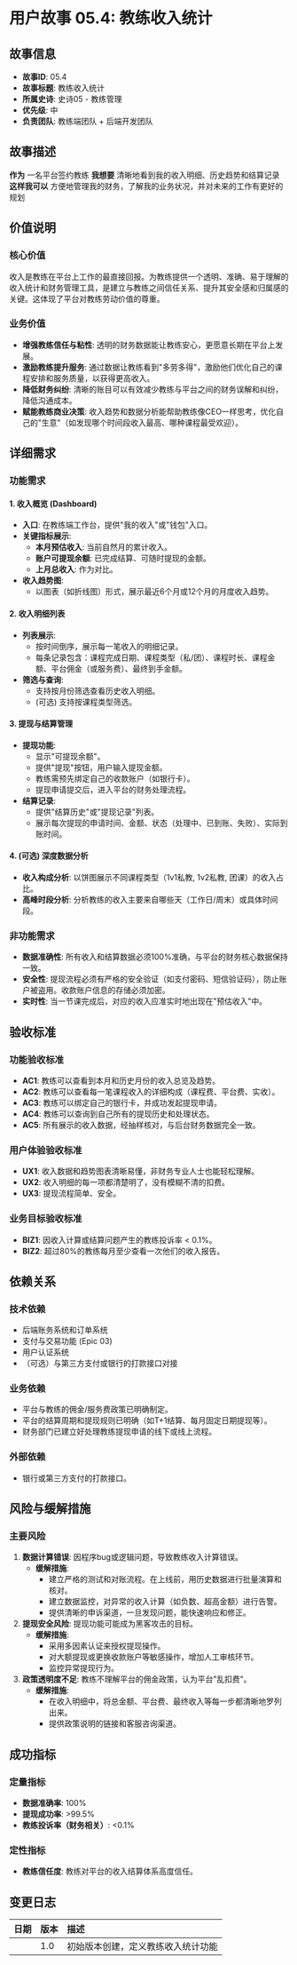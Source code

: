 # 用户故事 05.4: 教练收入统计

## 故事信息
- **故事ID**: 05.4
- **故事标题**: 教练收入统计
- **所属史诗**: 史诗05 - 教练管理
- **优先级**: 中
- **负责团队**: 教练端团队 + 后端开发团队

## 故事描述

**作为** 一名平台签约教练
**我想要** 清晰地看到我的收入明细、历史趋势和结算记录
**这样我可以** 方便地管理我的财务，了解我的业务状况，并对未来的工作有更好的规划

## 价值说明

### 核心价值
收入是教练在平台上工作的最直接回报。为教练提供一个透明、准确、易于理解的收入统计和财务管理工具，是建立与教练之间信任关系、提升其安全感和归属感的关键。这体现了平台对教练劳动价值的尊重。

### 业务价值
- **增强教练信任与粘性**: 透明的财务数据能让教练安心，更愿意长期在平台上发展。
- **激励教练提升服务**: 通过数据让教练看到"多劳多得"，激励他们优化自己的课程安排和服务质量，以获得更高收入。
- **降低财务纠纷**: 清晰的账目可以有效减少教练与平台之间的财务误解和纠纷，降低沟通成本。
- **赋能教练商业决策**: 收入趋势和数据分析能帮助教练像CEO一样思考，优化自己的"生意"（如发现哪个时间段收入最高、哪种课程最受欢迎）。

## 详细需求

### 功能需求

#### 1. 收入概览 (Dashboard)
- **入口**: 在教练端工作台，提供"我的收入"或"钱包"入口。
- **关键指标展示**:
    - **本月预估收入**: 当前自然月的累计收入。
    - **账户可提现余额**: 已完成结算、可随时提现的金额。
    - **上月总收入**: 作为对比。
- **收入趋势图**:
    - 以图表（如折线图）形式，展示最近6个月或12个月的月度收入趋势。

#### 2. 收入明细列表
- **列表展示**:
    - 按时间倒序，展示每一笔收入的明细记录。
    - 每条记录包含：课程完成日期、课程类型（私/团）、课程时长、课程金额、平台佣金（或服务费）、最终到手金额。
- **筛选与查询**:
    - 支持按月份筛选查看历史收入明细。
    - (可选) 支持按课程类型筛选。

#### 3. 提现与结算管理
- **提现功能**:
    - 显示"可提现余额"。
    - 提供"提现"按钮，用户输入提现金额。
    - 教练需预先绑定自己的收款账户（如银行卡）。
    - 提现申请提交后，进入平台的财务处理流程。
- **结算记录**:
    - 提供"结算历史"或"提现记录"列表。
    - 展示每次提现的申请时间、金额、状态（处理中、已到账、失败）、实际到账时间。

#### 4. (可选) 深度数据分析
- **收入构成分析**: 以饼图展示不同课程类型（1v1私教, 1v2私教, 团课）的收入占比。
- **高峰时段分析**: 分析教练的收入主要来自哪些天（工作日/周末）或具体时间段。

### 非功能需求
- **数据准确性**: 所有收入和结算数据必须100%准确，与平台的财务核心数据保持一致。
- **安全性**: 提现流程必须有严格的安全验证（如支付密码、短信验证码），防止账户被盗用。收款账户信息的存储必须加密。
- **实时性**: 当一节课完成后，对应的收入应准实时地出现在"预估收入"中。

## 验收标准

### 功能验收标准
- **AC1**: 教练可以查看到本月和历史月份的收入总览及趋势。
- **AC2**: 教练可以查看每一笔课程收入的详细构成（课程费、平台费、实收）。
- **AC3**: 教练可以绑定自己的银行卡，并成功发起提现申请。
- **AC4**: 教练可以查询到自己所有的提现历史和处理状态。
- **AC5**: 所有展示的收入数据，经抽样核对，与后台财务数据完全一致。

### 用户体验验收标准
- **UX1**: 收入数据和趋势图表清晰易懂，非财务专业人士也能轻松理解。
- **UX2**: 收入明细的每一项都清楚明了，没有模糊不清的扣费。
- **UX3**: 提现流程简单、安全。

### 业务目标验收标准
- **BIZ1**: 因收入计算或结算问题产生的教练投诉率 < 0.1%。
- **BIZ2**: 超过80%的教练每月至少查看一次他们的收入报告。

## 依赖关系

### 技术依赖
-   后端账务系统和订单系统
-   支付与交易功能 (Epic 03)
-   用户认证系统
-   （可选）与第三方支付或银行的打款接口对接

### 业务依赖
-   平台与教练的佣金/服务费政策已明确制定。
-   平台的结算周期和提现规则已明确（如T+1结算、每月固定日期提现等）。
-   财务部门已建立好处理教练提现申请的线下或线上流程。

### 外部依赖
-   银行或第三方支付的打款接口。

## 风险与缓解措施

### 主要风险
1.  **数据计算错误**: 因程序bug或逻辑问题，导致教练收入计算错误。
    -   **缓解措施**:
        *   建立严格的测试和对账流程。在上线前，用历史数据进行批量演算和核对。
        *   建立数据监控，对异常的收入计算（如负数、超高金额）进行告警。
        *   提供清晰的申诉渠道，一旦发现问题，能快速响应和修正。
2.  **提现安全风险**: 提现功能可能成为黑客攻击的目标。
    -   **缓解措施**:
        *   采用多因素认证来授权提现操作。
        *   对大额提现或更换收款账户等敏感操作，增加人工审核环节。
        *   监控异常提现行为。
3.  **政策透明度不足**: 教练不理解平台的佣金政策，认为平台"乱扣费"。
    -   **缓解措施**:
        *   在收入明细中，将总金额、平台费、最终收入等每一步都清晰地罗列出来。
        -   提供政策说明的链接和客服咨询渠道。

## 成功指标

### 定量指标
-   **数据准确率**: 100%
-   **提现成功率**: >99.5%
-   **教练投诉率（财务相关）**: <0.1%

### 定性指标
-   **教练信任度**: 教练对平台的收入结算体系高度信任。

## 变更日志

| 日期 | 版本 | 描述 |
| :--- | :--- | :---------- |
|      | 1.0  | 初始版本创建，定义教练收入统计功能 | 